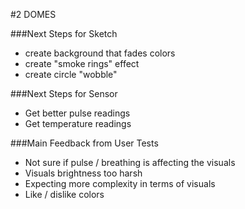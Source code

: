 #2 DOMES 
 
###Next Steps for Sketch
- create background that fades colors
- create "smoke rings" effect
- create circle "wobble"

###Next Steps for Sensor
- Get better pulse readings
- Get temperature readings 


###Main Feedback from User Tests
- Not sure if pulse / breathing is affecting the visuals
- Visuals brightness too harsh 
- Expecting more complexity in terms of visuals 
- Like / dislike colors 